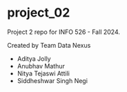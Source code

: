 # project_02

Project 2 repo for INFO 526 - Fall 2024.

Created by Team Data Nexus
- Aditya Jolly
- Anubhav Mathur
- Nitya Tejaswi Attili
- Siddheshwar Singh Negi
